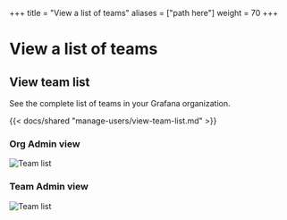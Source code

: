 +++
title = "View a list of teams"
aliases = ["path here"]
weight = 70
+++

# View a list of teams

## View team list

See the complete list of teams in your Grafana organization.

{{< docs/shared "manage-users/view-team-list.md" >}}

### Org Admin view

![Team list](/static/img/docs/manage-users/org-admin-team-list-7-3.png)

### Team Admin view

![Team list](/static/img/docs/manage-users/team-admin-team-list-7-3.png)

